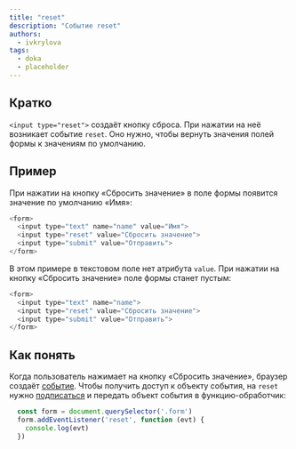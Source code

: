 ```yaml
---
title: "reset"
description: "Событие reset"
authors:
  - ivkrylova
tags:
  - doka
  - placeholder
---
```


## Кратко

`<input type="reset">` создаёт кнопку сброса. При нажатии на неё возникает событие `reset`. Оно нужно, чтобы вернуть значения полей формы к значениям по умолчанию.

## Пример

При нажатии на кнопку «Сбросить значение» в поле формы появится значение по умолчанию «Имя»:

```js
<form>
  <input type="text" name="name" value="Имя">
  <input type="reset" value="Сбросить значение">
  <input type="submit" value="Отправить">
</form>
```

В этом примере в текстовом поле нет атрибута `value`. При нажатии на кнопку «Сбросить значение» поле формы станет пустым:

```js
<form>
  <input type="text" name="name">
  <input type="reset" value="Сбросить значение">
  <input type="submit" value="Отправить">
</form>
```

## Как понять

Когда пользователь нажимает на кнопку «Сбросить значение», браузер создаёт [событие](https://doka.guide/js/events/). Чтобы получить доступ к объекту события, на `reset` нужно [подписаться](https://doka.guide/js/element-addeventlistener/) и передать объект события в функцию-обработчик:

```js
  const form = document.querySelector('.form')
  form.addEventListener('reset', function (evt) {
    console.log(evt)
  })
```
